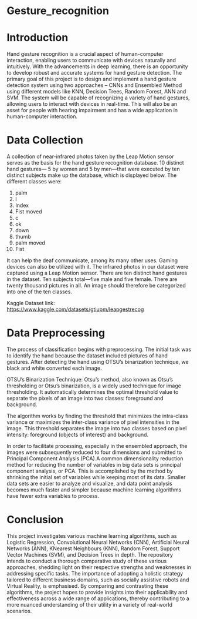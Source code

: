 # Gesture_recognition
# Introduction
Hand gesture recognition is a crucial aspect of
human-computer interaction, enabling users to communicate
with devices naturally and intuitively. With the advancements
in deep learning, there is an opportunity to develop robust and
accurate systems for hand gesture detection. The primary goal of
this project is to design and implement a hand gesture detection
system using two approaches – CNNs and Ensembled Method
using different models like KNN, Decision Trees, Random Forest,
ANN and SVM. The system will be capable of recognizing a
variety of hand gestures, allowing users to interact with devices
in real-time. This will also be an asset for people with hearing
impairment and has a wide application in human-computer
interaction.

# Data Collection
A collection of near-infrared photos taken by the Leap Motion
sensor serves as the basis for the hand gesture recognition
database. 10 distinct hand gestures— 5 by women and 5 by
men—that were executed by ten distinct subjects make up the
database, which is displayed below.
The different classes were:
1) palm
2) l
3) Index
4) Fist moved
5) c
6) ok
7) down
8) thumb
9) palm moved
10) Fist
    
It can help the deaf communicate, among its many other
uses. Gaming devices can also be utilized with it. The infrared
photos in our dataset were captured using a Leap Motion
sensor. There are ten distinct hand gestures in the dataset.
Ten subjects total—five male and five female. There are
twenty thousand pictures in all. An image should therefore
be categorized into one of the ten classes.

Kaggle Dataset link: https://www.kaggle.com/datasets/gtiupm/leapgestrecog

# Data Preprocessing 
The process of classification begins with preprocessing.
The initial task was to identify the hand because the dataset
included pictures of hand gestures. After detecting the hand
using OTSU’s binarization technique, we black and white
converted each image.

OTSU’s Binarization Technique: Otsu’s method, also known
as Otsu’s thresholding or Otsu’s binarization, is a widely used
technique for image thresholding. It automatically determines
the optimal threshold value to separate the pixels of an image
into two classes: foreground and background.

The algorithm works by finding the threshold that minimizes
the intra-class variance or maximizes the inter-class variance
of pixel intensities in the image. This threshold separates the
image into two classes based on pixel intensity: foreground
(objects of interest) and background.

In order to facilitate processing, especially in the ensembled
approach, the images were subsequently reduced to four
dimensions and submitted to Principal Component Analysis
(PCA).A common dimensionality reduction method for reducing
the number of variables in big data sets is principal
component analysis, or PCA. This is accomplished by the
method by shrinking the initial set of variables while keeping
most of its data. Smaller data sets are easier to analyze and
visualize, and data point analysis becomes much faster and
simpler because machine learning algorithms have fewer extra
variables to process.

# Conclusion
This project investigates various machine learning algorithms,
such as Logistic Regression, Convolutional Neural
Networks (CNN), Artificial Neural Networks (ANN), KNearest
Neighbours (KNN), Random Forest, Support Vector
Machines (SVM), and Decision Trees in depth. The repository
intends to conduct a thorough comparative study of these
various approaches, shedding light on their respective strengths
and weaknesses in addressing specific tasks. The importance of
adopting a holistic strategy tailored to different business
domains, such as socially assistive robots and Virtual Reality,
is emphasised. By comparing and contrasting these algorithms,
the project hopes to provide insights into their applicability and
effectiveness across a wide range of applications, thereby
contributing to a more nuanced understanding of their utility in
a variety of real-world scenarios.
